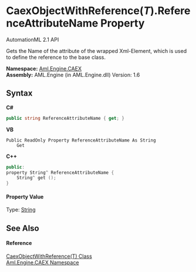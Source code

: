 # CaexObjectWithReference(*T*).ReferenceAttributeName Property 
AutomationML 2.1 API 

Gets the Name of the attribute of the wrapped Xml-Element, which is used to define the reference to the base class.

**Namespace:**&nbsp;<a href="N_Aml_Engine_CAEX">Aml.Engine.CAEX</a><br />**Assembly:**&nbsp;AML.Engine (in AML.Engine.dll) Version: 1.6

## Syntax

**C#**<br />
``` C#
public string ReferenceAttributeName { get; }
```

**VB**<br />
``` VB
Public ReadOnly Property ReferenceAttributeName As String
	Get
```

**C++**<br />
``` C++
public:
property String^ ReferenceAttributeName {
	String^ get ();
}
```


#### Property Value
Type: <a href="https://docs.microsoft.com/dotnet/api/system.string" target="_parent" rel="noopener noreferrer">String</a>

## See Also


#### Reference
<a href="T_Aml_Engine_CAEX_CaexObjectWithReference_1">CaexObjectWithReference(T) Class</a><br /><a href="N_Aml_Engine_CAEX">Aml.Engine.CAEX Namespace</a><br />